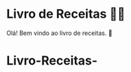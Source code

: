 # Livro de Receitas :man_cook:

Olá! Bem vindo ao livro de receitas. :orange_book:

# Livro-Receitas-

